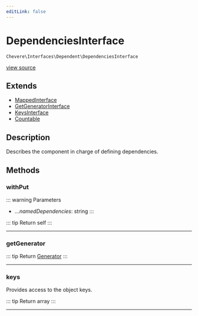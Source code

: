 ```yaml
---
editLink: false
---
```


# DependenciesInterface

`Chevere\Interfaces\Dependent\DependenciesInterface`

[view source](https://github.com/chevere/chevere/blob/master/src/Chevere/Interfaces/Dependent/DependenciesInterface.php)

## Extends

- [MappedInterface](../DataStructure/MappedInterface.md)
- [GetGeneratorInterface](../DataStructure/GetGeneratorInterface.md)
- [KeysInterface](../DataStructure/KeysInterface.md)
- [Countable](https://www.php.net/manual/class.countable)

## Description

Describes the component in charge of defining dependencies.

## Methods

### withPut

::: warning Parameters
- *...namedDependencies*: string
:::

::: tip Return
self
:::

---

### getGenerator

::: tip Return
[Generator](https://www.php.net/manual/class.generator)
:::

---

### keys

Provides access to the object keys.

::: tip Return
array
:::

---
